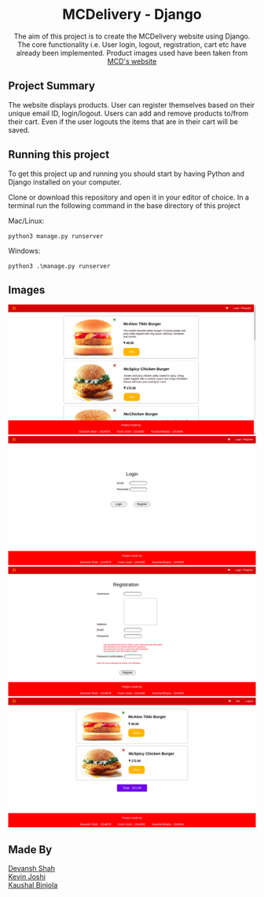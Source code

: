 <center><h1>MCDelivery - Django</h1></center>

<center>The aim of this project is to create the MCDelivery website using Django. The core functionality i.e. User login, logout, registration, cart etc have already been implemented. Product images used have been taken from <a href="https://www.mcdelivery.co.in/home/">MCD's website</a></center>

## Project Summary

The website displays products. User can register themselves based on their unique email ID, login/logout. Users can add and remove products to/from their cart. Even if the user logouts the items that are in their cart will be saved.

## Running this project

To get this project up and running you should start by having Python and Django installed on your computer.

Clone or download this repository and open it in your editor of choice. In a terminal run the following command in the base directory of this project

Mac/Linux:

```
python3 manage.py runserver
```

Windows:

```
python3 .\manage.py runserver
```

## Images

![Screenshot 1](static/screenshots/ss1.png?raw=true)
![Screenshot 2](static/screenshots/ss2.png?raw=true)
![Screenshot 3](static/screenshots/ss3.png?raw=true)
![Screenshot 4](static/screenshots/ss4.png?raw=true)

## Made By

<a href="https://github.com/twilight-warlock">Devansh Shah</a><br>
<a href="https://github.com/KevinJ-hub">Kevin Joshi</a><br>
<a href="https://github.com/Kay8ee">Kaushal Binjola</a>
